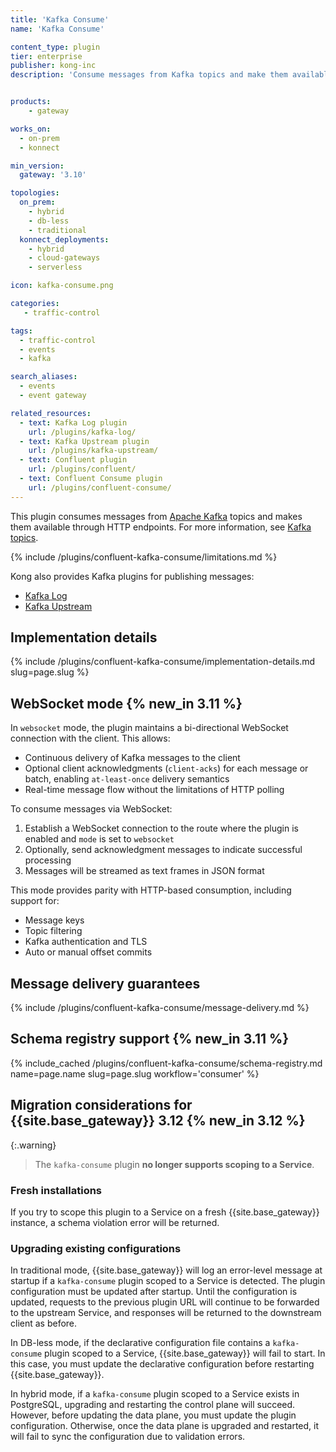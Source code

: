 ```yaml
---
title: 'Kafka Consume'
name: 'Kafka Consume'

content_type: plugin
tier: enterprise
publisher: kong-inc
description: 'Consume messages from Kafka topics and make them available through HTTP endpoints'


products:
    - gateway

works_on:
  - on-prem
  - konnect

min_version:
  gateway: '3.10'

topologies:
  on_prem:
    - hybrid
    - db-less
    - traditional
  konnect_deployments:
    - hybrid
    - cloud-gateways
    - serverless

icon: kafka-consume.png

categories:
   - traffic-control

tags:
  - traffic-control
  - events
  - kafka

search_aliases:
  - events
  - event gateway

related_resources:
  - text: Kafka Log plugin
    url: /plugins/kafka-log/
  - text: Kafka Upstream plugin
    url: /plugins/kafka-upstream/
  - text: Confluent plugin
    url: /plugins/confluent/
  - text: Confluent Consume plugin
    url: /plugins/confluent-consume/
---
```


This plugin consumes messages from [Apache Kafka](https://kafka.apache.org/) topics and makes them available through HTTP endpoints.
For more information, see [Kafka topics](https://kafka.apache.org/documentation/#intro_concepts_and_terms).

{% include /plugins/confluent-kafka-consume/limitations.md %}

Kong also provides Kafka plugins for publishing messages:
* [Kafka Log](/plugins/kafka-log/)
* [Kafka Upstream](/plugins/kafka-upstream/)

## Implementation details

{% include /plugins/confluent-kafka-consume/implementation-details.md slug=page.slug %}


## WebSocket mode {% new_in 3.11 %}

In `websocket` mode, the plugin maintains a bi-directional WebSocket connection with the client. This allows:
* Continuous delivery of Kafka messages to the client
* Optional client acknowledgments (`client-acks`) for each message or batch, enabling `at-least-once` delivery semantics
* Real-time message flow without the limitations of HTTP polling

To consume messages via WebSocket:
1. Establish a WebSocket connection to the route where the plugin is enabled and `mode` is set to `websocket`
1. Optionally, send acknowledgment messages to indicate successful processing
1. Messages will be streamed as text frames in JSON format

This mode provides parity with HTTP-based consumption, including support for:
* Message keys
* Topic filtering
* Kafka authentication and TLS
* Auto or manual offset commits

## Message delivery guarantees

{% include /plugins/confluent-kafka-consume/message-delivery.md %}

## Schema registry support {% new_in 3.11 %}

{% include_cached /plugins/confluent-kafka-consume/schema-registry.md name=page.name slug=page.slug workflow='consumer' %}

## Migration considerations for {{site.base_gateway}} 3.12 {% new_in 3.12 %}

{:.warning}
> The `kafka-consume` plugin **no longer supports scoping to a Service**.

### Fresh installations

If you try to scope this plugin to a Service on a fresh {{site.base_gateway}} instance, a schema violation error will be returned.

### Upgrading existing configurations

In traditional mode, {{site.base_gateway}} will log an error-level message at startup if a `kafka-consume` plugin scoped to a Service is detected. The plugin configuration must be updated after startup. Until the configuration is updated, requests to the previous plugin URL will continue to be forwarded to the upstream Service, and responses will be returned to the downstream client as before.

In DB-less mode, if the declarative configuration file contains a `kafka-consume` plugin scoped to a Service, {{site.base_gateway}} will fail to start. In this case, you must update the declarative configuration before restarting {{site.base_gateway}}.

In hybrid mode, if a `kafka-consume` plugin scoped to a Service exists in PostgreSQL, upgrading and restarting the control plane will succeed. However, before updating the data plane, you must update the plugin configuration. Otherwise, once the data plane is upgraded and restarted, it will fail to sync the configuration due to validation errors.
